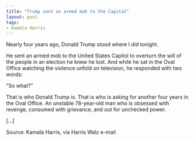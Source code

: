 ```yaml
---
title: "Trump sent an armed mob to the Capital"
layout: post
tags:
- Kamala Harris
---
```


Nearly four years ago, Donald Trump stood where I did tonight.

He sent an armed mob to the United States Capitol to overturn the will of the people in an election he knew he lost. And while he sat in the Oval Office watching the violence unfold on television, he responded with two words:

"So what?"

That is who Donald Trump is. That is who is asking for another four years in the Oval Office. An unstable 78-year-old man who is obsessed with revenge, consumed with grievance, and out for unchecked power.

[...]

Source: Kamala Harris, via Harris Walz e-mail
